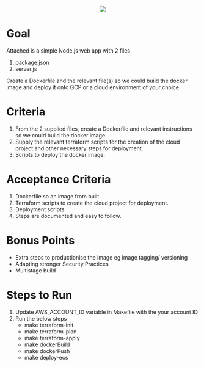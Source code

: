 <p align="center">
    <img  alg="Eclipx" src="http://eclipxgroup.com/wp-content/themes/reverie-master/img/template/eclipx-group-logo.png" />
</p>


# Goal

Attached is a simple Node.js web app with 2 files
1. package.json
2. server.js

Create a Dockerfile and the relevant file(s) so we could build the docker image and deploy it onto GCP or a cloud environment of your choice.

# Criteria

1. From the 2 supplied files, create a Dockerfile and relevant instructions so we could build the docker image.
2. Supply the relevant terraform scripts for the creation of the cloud project and other necessary steps for deployment.
3. Scripts to deploy the docker image.


# Acceptance Criteria

1. Dockerfile so an image from built 
2. Terraform scripts to create the cloud project for deployment.
3. Deployment scripts
4. Steps are documented and easy to follow.


# Bonus Points

- Extra steps to productionise the image eg image tagging/ versioning
- Adapting stronger Security Practices
- Multistage build


# Steps to Run

1. Update AWS_ACCOUNT_ID variable in Makefile with the your account ID
2. Run the below steps
    - make terraform-init
    - make terraform-plan
    - make terraform-apply
    - make dockerBuild
    - make dockerPush
    - make deploy-ecs